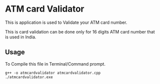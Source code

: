 # ATM card Validator

This is application is used to Validate your ATM card number.

This is card validation can be done only for 16 digits ATM card number that is used in India.

## Usage

To Compile this file in Terminal/Command prompt.

```
g++ -o atmcardvalidator atmcardvalidator.cpp
./atmcardvalidator.exe
```

